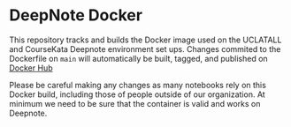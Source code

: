# DeepNote Docker

This repository tracks and builds the Docker image used on the UCLATALL and CourseKata Deepnote environment set ups. Changes commited to the Dockerfile on `main` will automatically be built, tagged, and published on [Docker Hub](https://hub.docker.com/repository/docker/uclatall/deepnote)

Please be careful making any changes as many notebooks rely on this Docker build, including those of people outside of our organization. At minimum we need to be sure that the container is valid and works on Deepnote.
